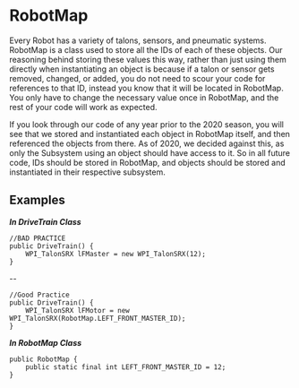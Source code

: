 # RobotMap

Every Robot has a variety of talons, sensors, and pneumatic systems. RobotMap is a class used to store all the IDs of each of these objects. Our reasoning behind storing these values this way, rather than just using them directly when instantiating an object is because if a talon or sensor gets removed, changed, or added, you do not need to scour your code for references to that ID, instead you know that it will be located in RobotMap. You only have to change the necessary value once in RobotMap, and the rest of your code will work as expected.

If you look through our code of any year prior to the 2020 season, you will see that we stored and instantiated each object in RobotMap itself, and then referenced the objects from there. As of 2020, we decided against this, as only the Subsystem using an object should have access to it. So in all future code, IDs should be stored in RobotMap, and objects should be stored and instantiated in their respective subsystem. 

## **Examples**

***In DriveTrain Class***

    //BAD PRACTICE
    public DriveTrain() {
    	WPI_TalonSRX lFMaster = new WPI_TalonSRX(12);
    }
    
--

    //Good Practice
    public DriveTrain() {
    	WPI_TalonSRX lFMotor = new WPI_TalonSRX(RobotMap.LEFT_FRONT_MASTER_ID);
    }
***In RobotMap Class***

    public RobotMap { 
    	public static final int LEFT_FRONT_MASTER_ID = 12;
    }
	
